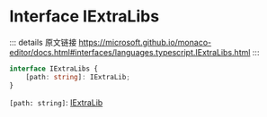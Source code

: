 # Interface IExtraLibs

<backTop />
        
::: details 原文链接
https://microsoft.github.io/monaco-editor/docs.html#interfaces/languages.typescript.IExtraLibs.html
:::

```ts
interface IExtraLibs {
    [path: string]: IExtraLib;
}
```
`[path: string]`: [IExtraLib](/api/languages/typescript/IExtraLib.md)